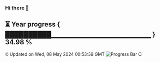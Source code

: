 ### Hi there 👋
⏳ Year progress { ██████████▁▁▁▁▁▁▁▁▁▁▁▁▁▁▁▁▁▁▁▁ } 34.98 %
---
⏰ Updated on Wed, 08 May 2024 00:53:39 GMT
![Progress Bar CI](https://github.com/liununu/liununu/workflows/Progress%20Bar%20CI/badge.svg)
